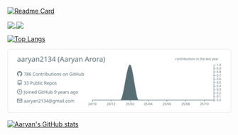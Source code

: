 [![Readme Card](https://github-readme-stats.vercel.app/api/pin/?username=aaryan2134&repo=proctorLy)](https://github.com/anuraghazra/github-readme-stats)
<!---
To pin a repository on the readme using this
change repo to name of repo you want to show
https://github.com/anuraghazra/github-readme-stats
--->

<!---To stack images together--->
<a href="https://github.com/anuraghazra/github-readme-stats">
  <img align="center" src="https://github-readme-stats.vercel.app/api/pin/?username=anuraghazra&repo=github-readme-stats" />
</a>
<a href="https://github.com/anuraghazra/convoychat">
  <img align="center" src="https://github-readme-stats.vercel.app/api/pin/?username=anuraghazra&repo=convoychat" />
</a>

[![Top Langs](https://github-readme-stats.vercel.app/api/top-langs/?username=aaryan2134&layout=compact)](https://github.com/anuraghazra/github-readme-stats)

![](https://raw.githubusercontent.com/aaryan2134/aaryan2134/master/profile-summary-card-output/default/0-profile-details.svg)

  [![Aaryan's GitHub stats](https://github-readme-stats.vercel.app/api?username=aaryan2134&show_icons=true&theme=radical&include_all_commits=true)](https://github.com/anuraghazra/github-readme-stats)
<!---
Theme options
dark, radical, merko, gruvbox, tokyonight, onedark, cobalt, synthwave, highcontrast, dracula
https://github.com/anuraghazra/github-readme-stats
--->